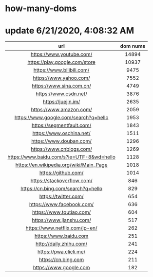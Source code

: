 # how-many-doms

# update 6/21/2020, 4:08:32 AM

url | dom nums
:-: | :-:
https://www.youtube.com/ | 14894
https://play.google.com/store | 10937
https://www.bilibili.com/ | 9475
https://www.yahoo.com/ | 7552
https://www.sina.com.cn/ | 4749
https://www.csdn.net/ | 3876
https://juejin.im/ | 2635
https://www.amazon.com/ | 2059
https://www.google.com/search?q=hello | 1953
https://segmentfault.com/ | 1843
https://www.oschina.net/ | 1511
https://www.douban.com/ | 1296
https://www.cnblogs.com/ | 1269
https://www.baidu.com/s?ie=UTF-8&wd=hello | 1128
https://en.wikipedia.org/wiki/Main_Page | 1018
https://github.com/ | 1014
https://stackoverflow.com/ | 846
https://cn.bing.com/search?q=hello | 829
https://twitter.com/ | 654
https://www.facebook.com/ | 636
https://www.toutiao.com/ | 604
https://www.jianshu.com/ | 517
https://www.netflix.com/jp-en/ | 262
https://www.baidu.com | 251
http://daily.zhihu.com/ | 241
https://pwa.clicli.me/ | 224
https://cn.bing.com | 211
https://www.google.com | 182
